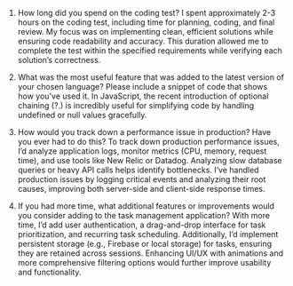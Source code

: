1. How long did you spend on the coding test?
   I spent approximately 2-3 hours on the coding test, including time for planning, coding, and final review. My focus was on implementing clean, efficient solutions while ensuring code readability and accuracy. This duration allowed me to complete the test within the specified requirements while verifying each solution’s correctness.

2. What was the most useful feature that was added to the latest version of your chosen language? Please include a snippet of code that shows how you've used it.
   In JavaScript, the recent introduction of optional chaining (?.) is incredibly useful for simplifying code by handling undefined or null values gracefully.

3. How would you track down a performance issue in production? Have you ever had to do this?
   To track down production performance issues, I’d analyze application logs, monitor metrics (CPU, memory, request time), and use tools like New Relic or Datadog. Analyzing slow database queries or heavy API calls helps identify bottlenecks. I’ve handled production issues by logging critical events and analyzing their root causes, improving both server-side and client-side response times.

4. If you had more time, what additional features or improvements would you consider adding to the task management application?
   With more time, I’d add user authentication, a drag-and-drop interface for task prioritization, and recurring task scheduling. Additionally, I’d implement persistent storage (e.g., Firebase or local storage) for tasks, ensuring they are retained across sessions. Enhancing UI/UX with animations and more comprehensive filtering options would further improve usability and functionality.
